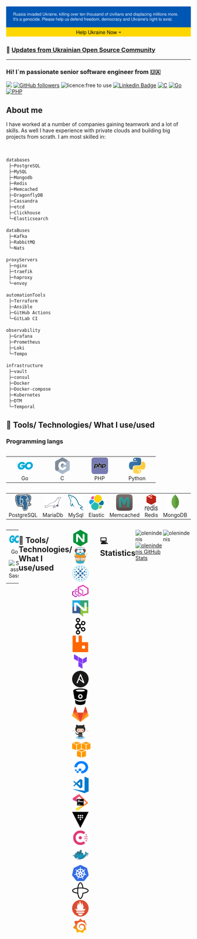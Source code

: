 [![Stand With Ukraine](https://raw.githubusercontent.com/vshymanskyy/StandWithUkraine/main/banner2-direct.svg)](https://vshymanskyy.github.io/StandWithUkraine/)

### 📢 [Updates from Ukrainian Open Source Community](https://github.com/vshymanskyy/StandWithUkraine/blob/main/docs/CommunityUpdates.md)
<hr>

<h3>Hi! I`m passionate senior software engineer from 🇺🇦</h3>

![](https://visitor-badge.glitch.me/badge?page_id=github.com/olenindenis) [![GitHub followers](https://img.shields.io/github/followers/olenindenis?label=Follow&style=social)](https://github.com/olenindenis/?tab=follow)  ![licence:free to use](https://img.shields.io/badge/licence-free--to--use-blue) [![Linkedin Badge](https://img.shields.io/badge/-olenindenis-blue?style=flat&logo=Linkedin&logoColor=white&link=https://www.linkedin.com/in/denis-olenin-b66ab082/)](https://www.linkedin.com/in/denis-olenin-b66ab082/)
[![C](https://img.shields.io/badge/c-%2300599C.svg?style=for-the-badge&logo=c&logoColor=white)](https://www.learn-c.org/)
[![Go](https://img.shields.io/badge/go-%2300ADD8.svg?style=for-the-badge&logo=go&logoColor=white)](https://go.dev/)
[![PHP](https://img.shields.io/badge/php-%23777BB4.svg?style=for-the-badge&logo=php&logoColor=white)](https://www.php.net/)

## About me

I have worked at a number of companies gaining teamwork and a lot of skills.
As well I have experience with private clouds and building big projects from scrath. I am most skilled in:

```shell


databases
 ├─PostgreSQL
 ├─MySQL
 ├─Mongodb
 ├─Redis
 ├─Memcached
 ├─DragonflyDB
 ├─Cassandra
 ├─etcd
 ├─Clickhouse
 └─Elasticsearch

dataBuses
 ├─Kafka
 ├─RabbitMQ
 └─Nats

proxyServers
 ├─nginx
 ├─traefik
 ├─haproxy
 └─envoy

automationTools
 ├─Terraform
 ├─Ansible
 ├─GitHub Actions
 └─GitLab CI

observability
 ├─Grafana
 ├─Prometheus
 ├─Loki
 └─Tempo

infrastructure
 ├─vault
 ├─consul
 ├─Docker
 ├─Docker-compose
 ├─Kubernetes
 ├─DTM
 └─Temporal
```

<h2>🚀 Tools/ Technologies/ What I use/used</h2>

<h3>Programming langs</h2>

<div style="display: flex; align-items: flex-start; align: center">
<table align="center">
  <tr>
      <td align="center"  width="88">
        <img src="images/svgicons/go-svgrepo-com.svg" alt="go" width="45" height="45" />
        <br>Go
      </td>
      <td align="center" width="88">
        <img src="images/svgicons/open-std_c-icon.svg" alt="c" width="45" height="45" />
        <br>C
      </td>
      <td align="center" width="88">
        <img src="images/svgicons/php-svgrepo-com.svg" alt="php" width="45" height="45" />
        <br>PHP
      </td>
      <td align="center" width="88">
        <img src="images/svgicons/python-icon.svg" alt="python" width="45" height="45" />
        <br>Python
      </td>
  </tr>
</table>
</div>

<div style="display: flex; align-items: flex-start; align: center">
<table align="center">
  <tr>
      <td align="center"  width="88">
        <img src="images/svgicons/postgresql-svgrepo-com.svg" alt="PostgreSQL" width="45" height="45" />
        <br>PostgreSQL
      </td>
      <td align="center" width="88">
        <img src="images/svgicons/mariadb-icon.svg" alt="MariaDb" width="45" height="45" />
        <br>MariaDb
      </td>
      <td align="center" width="88">
        <img src="images/svgicons/mysql-icon.svg" alt="mysql" width="45" height="45" />
        <br>MySql
      </td>
      <td align="center" width="88">
        <img src="images/svgicons/elastic-icon.svg" alt="Elastic" width="45" height="45" />
        <br>Elastic
      </td>
      <td align="center" width="88">
        <img src="images/svgicons/memcached-icon.svg" alt="Memcached" width="45" height="45" />
        <br>Memcached
      </td>
      <td align="center" width="88">
        <img src="images/svgicons/redis-original-wordmark.svg" alt="redis" width="45" height="45" />
        <br>Redis
      </td>
      <td align="center" width="88">
        <img src="images/svgicons/mongodb-icon.svg" alt="mongodb" width="45" height="45" />
        <br>MongoDB
      </td>
      <td align="center" width="88">
        <img src="images/svgicons/dragonfly-vector-1-svgrepo-com.svg" alt="dragonflydb" width="45" height="45" />
        <br>DragonflyDB
      </td>
      <td align="center" width="88">
        <img src="images/svgicons/etcd-svgrepo-com.svg" alt="etcd" width="45" height="45" />
        <br>etcd
      </td>
  </tr>
</table>
</div>

<div style="display: flex; align-items: flex-start; align: center">
<table align="center">
  <tr>
      <td align="center"  width="88">
        <img src="images/svgicons/go-svgrepo-com.svg" alt="go" width="45" height="45" />
        <br>Go
      </td>
      <td align="center" width="88">
        <img src="images/svgicons/open-std_c-icon.svg" alt="c" width="45" height="45" />
        <br>C
      </td>
      <td align="center" width="88">
        <img src="images/svgicons/php-svgrepo-com.svg" alt="php" width="45" height="45" />
        <br>PHP
      </td>
      <td align="center" width="88">
        <img src="images/svgicons/python-icon.svg" alt="python" width="45" height="45" />
        <br>Python
      </td>
    <td align="center" width="88">
        <img src="./images/05-python.svg" alt="Python" width="44" height="44"/>
      <br>Python
    </td>
    <td align="center" width="88">
        <img src="./images/06-react.svg" alt="React" width="44" height="44"/>
      <br>React.js
    </td>
    <td align="center" width="88">
        <img src="./images/07-nextjs.svg" alt="Next.js" width="44" height="44"/>
      <br>Next.js
    </td>
    <td align="center" width="88">
      <img src="./images/08-nodejs.svg" alt="Node.js" width="44" height="44"/>
      <br>Node.js
    </td>
        <td align="center" width="88">
       <img src="./images/09-sql.svg" alt="SQL" width="44" height="44"/>
      <br>SQL
      </td>
  </tr>
    <td align="center" width="88">
        <img src="./images/10-sass.svg" alt="Sass" width="44" height="44"/>
      <br>Sass
    </td>
    <td align="center" width="88"> 
        <img src="./images/11-bem.svg" alt="Bem" width="44" height="44"/>
      <br>BEM
    </td>
    <td align="center"  width="88">
        <img src="./images/12-tailwind.svg" alt="Tailwind" width="44" height="44"/>
      <br>Tailwind
    </td>
    <td align="center" width="88">
        <img src="./images/13-redux.svg" alt="Redux" width="44" height="44"/>
      <br>Redux
    </td>
      <td align="center" width="88">
        <img src="./images/14-postman.svg" alt="Postman" width="44" height="44"/>
      <br>Postman
    </td>
      </td>
      <td align="center" width="88">
        <img src="./images/15-mongodb.svg" alt="MongoDB" width="44" height="44"/>
      <br>MongoDB
     </td>
     <td align="center" width="88">
        <img src="./images/16-git.svg" alt="Git" width="44" height="44"/>
      <br>Git
    </td>
  <td align="center" width="88">
        <img src="./images/17-vscode.svg" alt="Visual Studio Code" width="44" height="44"/>
      <br>VSCode
     </td>
  <td align="center" width="88">
        <img src="./images/18-figma.svg" alt="Figma" width="44" height="44"/>
      <br>Figma
     </td>
</table>

<h2>🚀 Tools/ Technologies/ What I use/used</h2>
<p align="left">


<img src="images/svgicons/nginx-icon.svg" alt="nginx" width="45" height="45" />
<img src="images/svgicons/traefikio-icon.svg" alt="traefic" width="45" height="45" />
<img src="images/svgicons/haproxy-icon.svg" alt="haproxy" width="45" height="45" />
<img src="images/svgicons/envoyproxyio-icon.svg" alt="envoy" width="45" height="45" />








<img src="images/svgicons/natsio-icon.svg" alt="nats" width="45" height="45" />
<img src="images/svgicons/apache_kafka-icon.svg" alt="kafka" width="45" height="45" />
<img src="images/svgicons/rabbitmq-icon.svg" alt="rabbitmq" width="45" height="45" />
<img src="images/svgicons/terraform-svgrepo-com.svg" alt="Terraform" width="45" height="45" />
<img src="images/svgicons/ansible-icon.svg" alt="Ansible" width="45" height="45" />
<img src="images/svgicons/bitbucket-icon.svg" alt="BitBucket" width="45" height="45" />
<img src="images/svgicons/gitlab-icon.svg" alt="Gitlab" width="45" height="45" />
<img src="images/svgicons/github-icon.svg" alt="Github" width="45" height="45" />
<img src="images/svgicons/amazon_aws-icon.svg" alt="Aws" width="50" height="45" />
<img src="images/svgicons/digitalocean-svgrepo-com.svg" alt="DO" width="50" height="45" />
<img src="images/svgicons/visualstudio_code-icon.svg" alt="VS-Code" width="45" height="45" />
<img src="images/svgicons/jetbrains-icon.svg" alt="Jetbrains" width="45" height="45" />
<img src="images/svgicons/vault-svgrepo-com.svg" alt="Vault" width="45" height="45" />
<img src="images/svgicons/consul-svgrepo-com.svg" alt="Consul" width="45" height="45" />
<img src="images/svgicons/docker-icon.svg" alt="Docker" width="45" height="45" />
<img src="images/svgicons/kubernetes-icon.svg" alt="Kubernetes" width="45" height="45" />
<img src="images/svgicons/temporalio.svg" alt="Temporal" width="45" height="45" />
<img src="images/svgicons/prometheusio-icon.svg" alt="prometheusio" width="45" height="45" />
<img src="images/svgicons/grafana-svgrepo-com.svg" alt="grafana" width="45" height="45" />

</p>

---
## 💻 Statistics

<p>
  <img align="center" src="https://github-readme-streak-stats.herokuapp.com/?user=olenindenis&theme=prussian" alt="olenindenis" />
<a href="https://github.com/olenindenis/olenindenis">
  <img align="center" src="https://bad-apple-github-readme.vercel.app/api?username=olenindenis&show_icons=true&line_height=27&count_private=true&theme=cobalt" alt="olenindenis GitHub Stats" />
</a>

  <img align="left" src="https://github-readme-stats.vercel.app/api/top-langs?username=olenindenis&theme=cobalt&show_icons=true&locale=en&layout=compact" alt="olenindenis" /></p>
